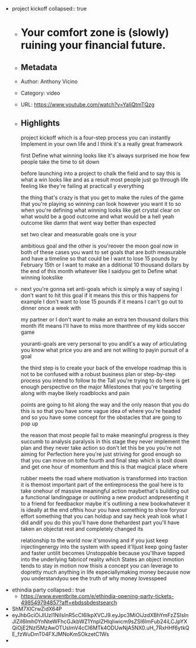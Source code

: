 - project kickoff
  collapsed:: true
	- # Your comfort zone is (slowly) ruining your financial future.
	- ## Metadata
	- Author: Anthony Vicino
	- Category: video
	- URL: https://www.youtube.com/watch?v=YaliQtmTQzg
	- ## Highlights
	  
	  project kickoff which is a four-step process you can instantly Implement in your own life and I think it's a really great framework
	  
	  first Define what winning looks like it's always surprised me how few people take the time to sit down
	  
	  before launching into a project to chalk the field and to say this is what a win looks like and as a result most people just go through life feeling like they're failing at practicall y everything
	  
	  the thing that's crazy is that you get to make the rules of the game that you're playing so winning can look however you want it to so when you're defining what winning looks like get crystal clear on what would be a good outcome and what would be a hell yeah outcome like damn that went way better than expected
	  
	  set two clear and measurable goals one is your
	  
	  ambitious goal and the other is you'reover the moon goal now in both of these cases you want to set goals that are both measurable and have a timeline so that could be I want to lose 15 pounds by February 15th or I want to make an a dditional 10 thousand dollars by the end of this month whatever like I saidyou get to Define what winning lookslike
	- next you're gonna set anti-goals which is simply a way of saying I don't want to hit this goal if it means this this or this happens for example I don't want to lose 15 pounds if it means I can't go out to dinner once a week with
	  
	  my partner or I don't want to make an extra ten thousand dollars this month ifit means I'll have to miss more thanthree of my kids soccer game
	  
	  youranti-goals are very personal to you andit's a way of articulating you know what  price you are and are not willing to payin pursuit of a goal
	  
	  the third step is to create your back of the envelope roadmap this is not to be confused with a robust business plan or step-by-step process you intend to follow to the Tall you're trying to do here is get enough perspective on the major Milestones that you're targeting along with maybe likely roadblocks and pain
	  
	  points are going to hit along the way and the only reason that you do this is so that you have some vague idea of where you're headed and so you have some concept for the obstacles that are going to pop up
	  
	  the reason that most people fail to make meaningful progress is they succumb to analysis paralysis in this stage they never implement the plan and they never take action so don't let this be you you're not aiming for Perfection here you're just striving for good enough so that you can move on tothe fourth and final step which is tosit down and get one hour of momentum and this is that magical place where
	  
	  rubber meets the road where motivation is transformed into traction it is themost important part of the entireprocess the goal here is to take onehour of massive meaningful action maybethat's building out a functional landingpage or outlining a new product andpresenting it to a friend for feedbackor maybe it's outlining a new bookwhatever it is ideally at the end ofthis hour you have something to show foryour effort something that you can holdup and say heck yeah look what I did andif you do this you'll have done thehardest part you'll have taken an objectat rest and completely changed its
	  
	  relationship to the world now it'smoving and if you just keep injectingenergy into the system with speed it'lljust keep going faster and faster untilit becomes Unstoppable because you'llhave tapped into the underlying fabricof reality which States an object inmotion tends to stay in motion now thisis a concept you can leverage to dopretty much anything in life especiallymaking money because now you understandyou see the truth of why money lovesspeed
- ethindia party
  collapsed:: true
	- https://www.eventbrite.com/e/ethindia-opening-party-tickets-498549794857?aff=ebdssbdestsearch
- ShM7XICrwZidX64P
- eyJhbGciOiJIUzI1NiIsInR5cCI6IkpXVCJ9.eyJpc3MiOiJzdXBhYmFzZSIsInJlZiI6Imh0YnNteWFhcGJkbWZ1YnplZHlqIiwicm9sZSI6ImFub24iLCJpYXQiOjE2NzI5MzAwOTUsImV4cCI6MTk4ODUwNjA5NX0.uH_7RxHHf6ytkQE_fzWuDmT04FXJMNoKmSOkzetC1Ws
-